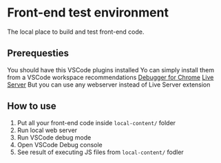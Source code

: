 # Front-end test environment
The local place to build and test front-end code.
## Prerequesties
You should have this VSCode plugins installed
Yo can simply install them from a VSCode workspace recommendations
[Debugger for Chrome](https://marketplace.visualstudio.com/items?itemName=msjsdiag.debugger-for-chrome)
[Live Server](https://marketplace.visualstudio.com/items?itemName=ritwickdey.LiveServer)
But you can use any webserver instead of Live Server extension
## How to use
1. Put all your front-end code inside `local-content/` folder
2. Run local web server
3. Run VSCode debug mode
4. Open VSCode Debug console
5. See result of executing JS files from `local-content/` fodler
